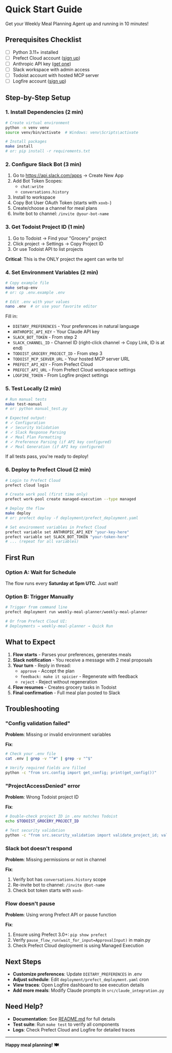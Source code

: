 # Quick Start Guide

Get your Weekly Meal Planning Agent up and running in 10 minutes!

## Prerequisites Checklist

- [ ] Python 3.11+ installed
- [ ] Prefect Cloud account ([sign up](https://www.prefect.io/cloud))
- [ ] Anthropic API key ([get one](https://console.anthropic.com/))
- [ ] Slack workspace with admin access
- [ ] Todoist account with hosted MCP server
- [ ] Logfire account ([sign up](https://logfire.pydantic.dev/))

## Step-by-Step Setup

### 1. Install Dependencies (2 min)

```bash
# Create virtual environment
python -m venv venv
source venv/bin/activate  # Windows: venv\Scripts\activate

# Install packages
make install
# or: pip install -r requirements.txt
```

### 2. Configure Slack Bot (3 min)

1. Go to https://api.slack.com/apps → Create New App
2. Add Bot Token Scopes:
   - `chat:write`
   - `conversations.history`
3. Install to workspace
4. Copy Bot User OAuth Token (starts with `xoxb-`)
5. Create/choose a channel for meal plans
6. Invite bot to channel: `/invite @your-bot-name`

### 3. Get Todoist Project ID (1 min)

1. Go to Todoist → Find your "Grocery" project
2. Click project → Settings → Copy Project ID
3. Or use Todoist API to list projects

**Critical**: This is the ONLY project the agent can write to!

### 4. Set Environment Variables (2 min)

```bash
# Copy example file
make setup-env
# or: cp .env.example .env

# Edit .env with your values
nano .env  # or use your favorite editor
```

Fill in:
- `DIETARY_PREFERENCES` - Your preferences in natural language
- `ANTHROPIC_API_KEY` - Your Claude API key
- `SLACK_BOT_TOKEN` - From step 2
- `SLACK_CHANNEL_ID` - Channel ID (right-click channel → Copy Link, ID is at end)
- `TODOIST_GROCERY_PROJECT_ID` - From step 3
- `TODOIST_MCP_SERVER_URL` - Your hosted MCP server URL
- `PREFECT_API_KEY` - From Prefect Cloud
- `PREFECT_API_URL` - From Prefect Cloud workspace settings
- `LOGFIRE_TOKEN` - From Logfire project settings

### 5. Test Locally (2 min)

```bash
# Run manual tests
make test-manual
# or: python manual_test.py

# Expected output:
# ✓ Configuration
# ✓ Security Validation
# ✓ Slack Response Parsing
# ✓ Meal Plan Formatting
# ✓ Preference Parsing (if API key configured)
# ✓ Meal Generation (if API key configured)
```

If all tests pass, you're ready to deploy!

### 6. Deploy to Prefect Cloud (2 min)

```bash
# Login to Prefect Cloud
prefect cloud login

# Create work pool (first time only)
prefect work-pool create managed-execution --type managed

# Deploy the flow
make deploy
# or: prefect deploy -f deployment/prefect_deployment.yaml

# Set environment variables in Prefect Cloud
prefect variable set ANTHROPIC_API_KEY "your-key-here"
prefect variable set SLACK_BOT_TOKEN "your-token-here"
# ... (repeat for all variables)
```

## First Run

### Option A: Wait for Schedule

The flow runs every **Saturday at 5pm UTC**. Just wait!

### Option B: Trigger Manually

```bash
# Trigger from command line
prefect deployment run weekly-meal-planner/weekly-meal-planner

# Or from Prefect Cloud UI:
# Deployments → weekly-meal-planner → Quick Run
```

## What to Expect

1. **Flow starts** - Parses your preferences, generates meals
2. **Slack notification** - You receive a message with 2 meal proposals
3. **Your turn** - Reply in thread:
   - `approve` - Accept the plan
   - `feedback: make it spicier` - Regenerate with feedback
   - `reject` - Reject without regeneration
4. **Flow resumes** - Creates grocery tasks in Todoist
5. **Final confirmation** - Full meal plan posted to Slack

## Troubleshooting

### "Config validation failed"

**Problem**: Missing or invalid environment variables

**Fix**:
```bash
# Check your .env file
cat .env | grep -v "^#" | grep -v "^$"

# Verify required fields are filled
python -c "from src.config import get_config; print(get_config())"
```

### "ProjectAccessDenied" error

**Problem**: Wrong Todoist project ID

**Fix**:
```bash
# Double-check project ID in .env matches Todoist
echo $TODOIST_GROCERY_PROJECT_ID

# Test security validation
python -c "from src.security_validation import validate_project_id; validate_project_id('your-id-here')"
```

### Slack bot doesn't respond

**Problem**: Missing permissions or not in channel

**Fix**:
1. Verify bot has `conversations.history` scope
2. Re-invite bot to channel: `/invite @bot-name`
3. Check bot token starts with `xoxb-`

### Flow doesn't pause

**Problem**: Using wrong Prefect API or pause function

**Fix**:
1. Ensure using Prefect 3.0+: `pip show prefect`
2. Verify `pause_flow_run(wait_for_input=ApprovalInput)` in main.py
3. Check Prefect Cloud deployment is using Managed Execution

## Next Steps

- **Customize preferences**: Update `DIETARY_PREFERENCES` in .env
- **Adjust schedule**: Edit `deployment/prefect_deployment.yaml` cron
- **View traces**: Open Logfire dashboard to see execution details
- **Add more meals**: Modify Claude prompts in `src/claude_integration.py`

## Need Help?

- **Documentation**: See [README.md](README.md) for full details
- **Test suite**: Run `make test` to verify all components
- **Logs**: Check Prefect Cloud and Logfire for detailed traces

---

**Happy meal planning! 🍽️**
